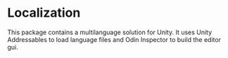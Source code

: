 # Localization
This package contains a multilanguage solution for Unity. It uses Unity Addressables to load language files and Odin Inspector to build the editor gui.
